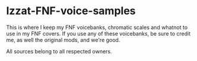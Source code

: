 # Izzat-FNF-voice-samples
This is where I keep my FNF voicebanks, chromatic scales and whatnot to use in my FNF covers.
If you use any of these voicebanks, be sure to credit me, as well the original mods, and we're good.

All sources belong to all respected owners.
